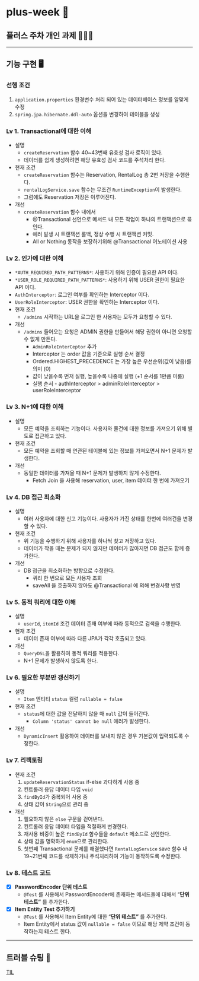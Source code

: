 # plus-week 📩
## 플러스 주차 개인 과제 🧑🏻‍💻
     
---------------
## 기능 구현 🖥
### 선행 조건

1. `application.properties` 환경변수 처리 되어 있는 데이터베이스 정보를 알맞게 수정
2. `spring.jpa.hibernate.ddl-auto` 옵션을 변경하여 테이블을 생성
   
     
### Lv 1. Transactional에 대한 이해

- 설명
    - `createReservation` 함수 40~43번째 유효성 검사 로직이 있다.
    - 데이터를 쉽게 생성하려면 해당 유효성 검사 코드를 주석처리 한다.
- 현재 조건
    - `createReservation` 함수는 Reservation, RentalLog 총 2번 저장을 수행한다.
    - `rentalLogService.save` 함수는 무조건 `RuntimeException`이 발생한다.
    - 그럼에도 Reservation 저장은 이루어진다.
- 개선
    - `createReservation` 함수 내에서 
        - @Transactional 선언으로 메서드 내 모든 작업이 하나의 트랜잭션으로 묶인다.
        - 에러 발생 시 트랜잭션 롤백, 정상 수행 시 트랜잭션 커밋.
        - All or Nothing 동작을 보장하기위해 @Transactional 어노테이션 사용


### Lv 2. 인가에 대한 이해

- `*AUTH_REQUIRED_PATH_PATTERNS*`: 사용하기 위해 인증이 필요한 API 이다.
- `*USER_ROLE_REQUIRED_PATH_PATTERNS*`: 사용하기 위해 USER 권한이 필요한 API 이다.
- `AuthInterceptor`: 로그인 여부를 확인하는 Interceptor 이다.
- `UserRoleInterceptor`: USER 권한을 확인하는 Interceptor 이다.
- 현재 조건
    - `/admins` 시작하는 URL을 로그인 한 사용자는 모두가 요청할 수 있다.
- 개선
    - `/admins` 들어오는 요청은 ADMIN 권한을 만들어서 해당 권한이 아니면 요청할 수 없게 만든다.
         - `AdminRoleInterCeptor` 추가
         - Interceptor 는 order 값을 기준으로 실행 순서 결정
         - Ordered.HIGHEST_PRECEDENCE 는 가장 높은 우선순위(값이 낮음)를 의미 (0)
         - 값이 낮을수록 먼저 실행, 높을수록 나중에 실행 (+1 순서를 1만큼 미룸)
         - 실행 순서 - authInterceptor > adminRoleInterceptor > userRoleInterceptor


### Lv 3. N+1에 대한 이해

- 설명
    - 모든 예약을 조회하는 기능이다. 사용자와 물건에 대한 정보를 가져오기 위해 별도로 접근하고 있다.
- 현재 조건
    - 모든 예약을 조회할 때 연관된 테이블에 있는 정보를 가져오면서 N+1 문제가 발생한다.
- 개선
    - 동일한 데이터를 가져올 때 N+1 문제가 발생하지 않게 수정한다.
         - Fetch Join 을 사용해 reservation, user, item 데이터 한 번에 가져오기


### Lv 4. DB 접근 최소화

- 설명
    - 여러 사용자에 대한 신고 기능이다. 사용자가 가진 상태를 한번에 여러건을 변경할 수 있다.
- 현재 조건
    - 위 기능을 수행하기 위해 사용자를 하나씩 찾고 저장하고 있다.
    - 데이터가 작을 때는 문제가 되지 않지만 데이터가 많아지면 DB 접근도 함께 증가한다.
- 개선
    - DB 접근을 최소화하는 방향으로 수정한다.
         - 쿼리 한 번으로 모든 사용자 조회
         - saveAll 을 호출하지 않아도 @Transactional 에 의해 변경사항 반영

    
### Lv 5. 동적 쿼리에 대한 이해

- 설명
    - `userId`, `itemId` 조건 데이터 존재 여부에 따라 동적으로 검색을 수행한다.
- 현재 조건
    - 데이터 존재 여부에 따라 다른 JPA가 각각 호출되고 있다.
- 개선
    - `QueryDSL`을 활용하여 동적 쿼리를 적용한다.
    - N+1 문제가 발생하지 않도록 한다.


### Lv 6. 필요한 부분만 갱신하기

- 설명
    - `Item` 엔티티 `status` 컬럼  `nullable = false`
- 현재 조건
    - `status`에 대한 값을 전달하지 않을 때 `null` 값이 들어간다.
        - `Column 'status' cannot be null` 에러가 발생한다.
- 개선
    - `DynamicInsert` 활용하여 데이터를 보내지 않은 경우 기본값이 입력되도록 수정한다.


### Lv 7. 리팩토링

- 현재 조건
    1. `updateReservationStatus` if-else 과다하게 사용 중
    2. 컨트롤러 응답 데이터 타입 `void`
    3. `findById`가 중복되어 사용 중
    4. 상태 값이 `String`으로 관리 중
- 개선
    1. 필요하지 않은 `else` 구문을 걷어낸다.
    2. 컨트롤러 응답 데이터 타입을 적절하게 변경한다.
    3. 재사용 비중이 높은 `findById` 함수들을 `default` 메소드로 선언한다.
    4. 상태 값을 명확하게 `enum`으로 관리한다.
    5. 첫번째 Transactional 문제를 해결했다면 `RentalLogService` save 함수 내 19~21번째 코드를 삭제하거나 주석처리하여 기능이 동작하도록 수정한다.
 

### Lv 8. 테스트 코드 

- [X]  **PasswordEncoder 단위 테스트**
    - `@Test` 를 사용해서 PasswordEncoder에 존재하는 메서드들에 대해서 “**단위 테스트”** 를 추가한다.
- [X]  **Item Entity Test 추가하기**
    - `@Test` 를 사용해서 Item Entity에 대한 “**단위 테스트”** 를 추가한다.
    - Item Entity에서 status 값이 `nullable = false` 이므로 해당 제약 조건이 동작하는지 테스트 한다.
     

------------
## 트러블 슈팅 🎯
[TIL](https://sooyeoneo.tistory.com/)
